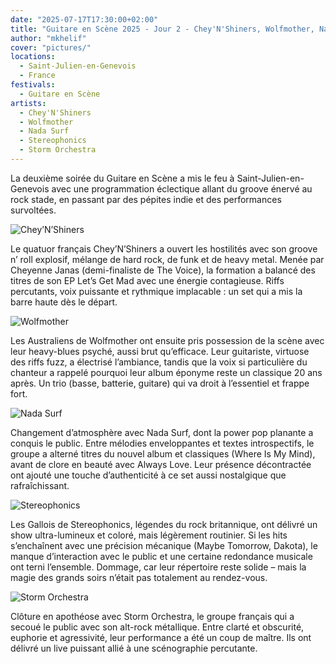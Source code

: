 ```yaml
---
date: "2025-07-17T17:30:00+02:00"
title: "Guitare en Scène 2025 - Jour 2 - Chey'N'Shiners, Wolfmother, Nada Surf, Stereophonics, Storm Orchestra"
author: "mkhelif"
cover: "pictures/"
locations:
  - Saint-Julien-en-Genevois
  - France
festivals:
  - Guitare en Scène
artists:
  - Chey'N'Shiners
  - Wolfmother
  - Nada Surf
  - Stereophonics
  - Storm Orchestra
---
```


La deuxième soirée du Guitare en Scène a mis le feu à Saint-Julien-en-Genevois avec une programmation éclectique allant
du groove énervé au rock stade, en passant par des pépites indie et des performances survoltées.


![Chey’N’Shiners]()

Le quatuor français Chey’N’Shiners a ouvert les hostilités avec son groove n’ roll explosif, mélange de hard rock, de
funk et de heavy metal. Menée par Cheyenne Janas (demi-finaliste de The Voice), la formation a balancé des titres de son
EP Let’s Get Mad avec une énergie contagieuse. Riffs percutants, voix puissante et rythmique implacable : un set qui a
mis la barre haute dès le départ.


![Wolfmother]()

Les Australiens de Wolfmother ont ensuite pris possession de la scène avec leur heavy-blues psyché, aussi brut
qu’efficace. Leur guitariste, virtuose des riffs fuzz, a électrisé l’ambiance, tandis que la voix si particulière du
chanteur a rappelé pourquoi leur album éponyme reste un classique 20 ans après. Un trio (basse, batterie, guitare) qui
va droit à l’essentiel et frappe fort.


![Nada Surf]()

Changement d’atmosphère avec Nada Surf, dont la power pop planante a conquis le public. Entre mélodies enveloppantes et
textes introspectifs, le groupe a alterné titres du nouvel album et classiques (Where Is My Mind), avant de clore en
beauté avec Always Love. Leur présence décontractée ont ajouté une touche d’authenticité à ce set aussi nostalgique que
rafraîchissant.


![Stereophonics]()

Les Gallois de Stereophonics, légendes du rock britannique, ont délivré un show ultra-lumineux et coloré, mais
légèrement routinier. Si les hits s’enchaînent avec une précision mécanique (Maybe Tomorrow, Dakota), le manque
d’interaction avec le public et une certaine redondance musicale ont terni l’ensemble. Dommage, car leur répertoire
reste solide – mais la magie des grands soirs n’était pas totalement au rendez-vous.


![Storm Orchestra]()

Clôture en apothéose avec Storm Orchestra, le groupe français qui a secoué le public avec son alt-rock métallique. Entre
clarté et obscurité, euphorie et agressivité, leur performance a été un coup de maître. Ils ont délivré un live puissant
allié à une scénographie percutante.
